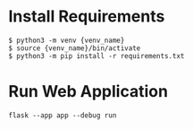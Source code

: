 # Install Requirements

```
$ python3 -m venv {venv_name}
$ source {venv_name}/bin/activate
$ python3 -m pip install -r requirements.txt
```

# Run Web Application

```
flask --app app --debug run
```
